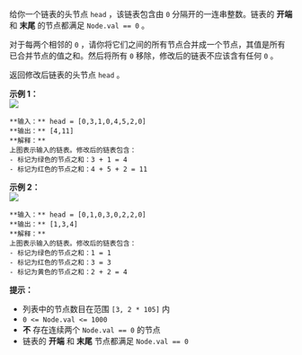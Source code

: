 给你一个链表的头节点 `head` ，该链表包含由 `0` 分隔开的一连串整数。链表的 **开端** 和 **末尾** 的节点都满足 `Node.val
== 0` 。

对于每两个相邻的 `0` ，请你将它们之间的所有节点合并成一个节点，其值是所有已合并节点的值之和。然后将所有 `0` 移除，修改后的链表不应该含有任何
`0` 。

 返回修改后链表的头节点 `head` 。



**示例 1：  
![](https://assets.leetcode.com/uploads/2022/02/02/ex1-1.png)**

    
    
    **输入：** head = [0,3,1,0,4,5,2,0]
    **输出：** [4,11]
    **解释：**
    上图表示输入的链表。修改后的链表包含：
    - 标记为绿色的节点之和：3 + 1 = 4
    - 标记为红色的节点之和：4 + 5 + 2 = 11
    

**示例 2：  
![](https://assets.leetcode.com/uploads/2022/02/02/ex2-1.png)**

    
    
    **输入：** head = [0,1,0,3,0,2,2,0]
    **输出：** [1,3,4]
    **解释：**
    上图表示输入的链表。修改后的链表包含：
    - 标记为绿色的节点之和：1 = 1
    - 标记为红色的节点之和：3 = 3
    - 标记为黄色的节点之和：2 + 2 = 4
    



**提示：**

  * 列表中的节点数目在范围 `[3, 2 * 105]` 内
  * `0 <= Node.val <= 1000`
  * **不** 存在连续两个 `Node.val == 0` 的节点
  * 链表的 **开端** 和 **末尾** 节点都满足 `Node.val == 0`

